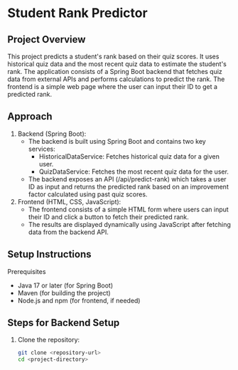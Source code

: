 # Student Rank Predictor
## Project Overview
This project predicts a student's rank based on their quiz scores. It uses historical quiz data and the most recent quiz data to estimate the student's rank. The application consists of a Spring Boot backend that fetches quiz data from external APIs and performs calculations to predict the rank. The frontend is a simple web page where the user can input their ID to get a predicted rank.
## Approach
1. Backend (Spring Boot):
    - The backend is built using Spring Boot and contains two key services:
        - HistoricalDataService: Fetches historical quiz data for a given user.
        - QuizDataService: Fetches the most recent quiz data for the user.
    - The backend exposes an API (/api/predict-rank) which takes a user ID as input and returns the predicted rank based on an improvement factor calculated using past quiz scores.
2. Frontend (HTML, CSS, JavaScript):
   - The frontend consists of a simple HTML form where users can input their ID and click a button to fetch their predicted rank.
    - The results are displayed dynamically using JavaScript after fetching data from the backend API.
## Setup Instructions
Prerequisites
- Java 17 or later (for Spring Boot)
- Maven (for building the project)
- Node.js and npm (for frontend, if needed)
## Steps for Backend Setup
1. Clone the repository:
    ```bash
    git clone <repository-url>
    cd <project-directory>

